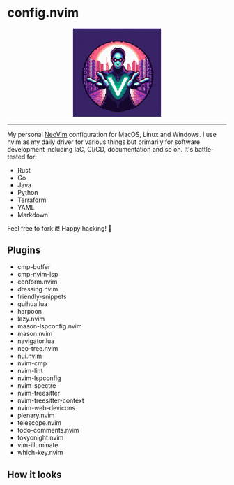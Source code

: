 # config.nvim

<div align=center>
    <img src=logo.jpg width=40%>
</div>

---
My personal [NeoVim](https://neovim.io/) configuration for MacOS, Linux and Windows. I use nvim as my daily driver for various things but primarily for software development including IaC, CI/CD, documentation and so on. It's battle-tested for:

- Rust
- Go
- Java
- Python
- Terraform
- YAML
- Markdown

Feel free to fork it! Happy hacking! :penguin:

## Plugins

- cmp-buffer
- cmp-nvim-lsp
- conform.nvim
- dressing.nvim
- friendly-snippets
- guihua.lua
- harpoon
- lazy.nvim
- mason-lspconfig.nvim
- mason.nvim
- navigator.lua
- neo-tree.nvim
- nui.nvim
- nvim-cmp
- nvim-lint
- nvim-lspconfig
- nvim-spectre
- nvim-treesitter
- nvim-treesitter-context
- nvim-web-devicons
- plenary.nvim
- telescope.nvim
- todo-comments.nvim
- tokyonight.nvim
- vim-illuminate
- which-key.nvim

## How it looks